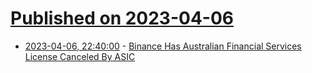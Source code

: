 # [Published on 2023-04-06](index.md)

* [2023-04-06, 22:40:00](https://slashdot.org/story/23/04/06/2111229/binance-has-australian-financial-services-license-canceled-by-asic?utm_source=rss1.0mainlinkanon&utm_medium=feed) - [Binance Has Australian Financial Services License Canceled By ASIC](https://slashdot.org/story/23/04/06/2111229/binance-has-australian-financial-services-license-canceled-by-asic?utm_source=rss1.0mainlinkanon&utm_medium=feed)
